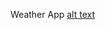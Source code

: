 Weather App
[alt text](https://github.com/eemuston/weather+app/blob/images/defaultpage.jpg?raw=true)
